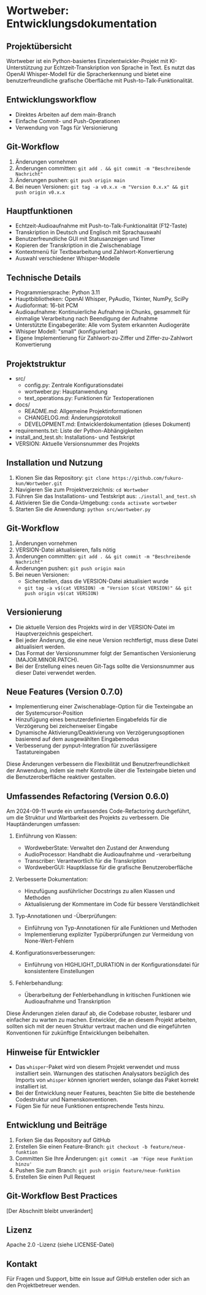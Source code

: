# Wortweber: Entwicklungsdokumentation

## Projektübersicht
Wortweber ist ein Python-basiertes Einzelentwickler-Projekt mit KI-Unterstützung zur Echtzeit-Transkription von Sprache in Text. Es nutzt das OpenAI Whisper-Modell für die Spracherkennung und bietet eine benutzerfreundliche grafische Oberfläche mit Push-to-Talk-Funktionalität.

## Entwicklungsworkflow
- Direktes Arbeiten auf dem main-Branch
- Einfache Commit- und Push-Operationen
- Verwendung von Tags für Versionierung

## Git-Workflow
1. Änderungen vornehmen
2. Änderungen committen: `git add . && git commit -m "Beschreibende Nachricht"`
3. Änderungen pushen: `git push origin main`
4. Bei neuen Versionen: `git tag -a v0.x.x -m "Version 0.x.x" && git push origin v0.x.x`

## Hauptfunktionen
- Echtzeit-Audioaufnahme mit Push-to-Talk-Funktionalität (F12-Taste)
- Transkription in Deutsch und Englisch mit Sprachauswahl
- Benutzerfreundliche GUI mit Statusanzeigen und Timer
- Kopieren der Transkription in die Zwischenablage
- Kontextmenü für Textbearbeitung und Zahlwort-Konvertierung
- Auswahl verschiedener Whisper-Modelle

## Technische Details
- Programmiersprache: Python 3.11
- Hauptbibliotheken: OpenAI Whisper, PyAudio, Tkinter, NumPy, SciPy
- Audioformat: 16-bit PCM
- Audioaufnahme: Kontinuierliche Aufnahme in Chunks, gesammelt für einmalige Verarbeitung nach Beendigung der Aufnahme
- Unterstützte Eingabegeräte: Alle vom System erkannten Audiogeräte
- Whisper Modell: "small" (konfigurierbar)
- Eigene Implementierung für Zahlwort-zu-Ziffer und Ziffer-zu-Zahlwort Konvertierung

## Projektstruktur
- src/
  - config.py: Zentrale Konfigurationsdatei
  - wortweber.py: Hauptanwendung
  - text_operations.py: Funktionen für Textoperationen
- docs/
  - README.md: Allgemeine Projektinformationen
  - CHANGELOG.md: Änderungsprotokoll
  - DEVELOPMENT.md: Entwicklerdokumentation (dieses Dokument)
- requirements.txt: Liste der Python-Abhängigkeiten
- install_and_test.sh: Installations- und Testskript
- VERSION: Aktuelle Versionsnummer des Projekts

## Installation und Nutzung
1. Klonen Sie das Repository: `git clone https://github.com/fukuro-kun/Wortweber.git`
2. Navigieren Sie zum Projektverzeichnis: `cd Wortweber`
3. Führen Sie das Installations- und Testskript aus: `./install_and_test.sh`
4. Aktivieren Sie die Conda-Umgebung: `conda activate wortweber`
5. Starten Sie die Anwendung: `python src/wortweber.py`

## Git-Workflow
1. Änderungen vornehmen
2. VERSION-Datei aktualisieren, falls nötig
3. Änderungen committen: `git add . && git commit -m "Beschreibende Nachricht"`
4. Änderungen pushen: `git push origin main`
5. Bei neuen Versionen:
   - Sicherstellen, dass die VERSION-Datei aktualisiert wurde
   - `git tag -a v$(cat VERSION) -m "Version $(cat VERSION)" && git push origin v$(cat VERSION)`

## Versionierung
- Die aktuelle Version des Projekts wird in der VERSION-Datei im Hauptverzeichnis gespeichert.
- Bei jeder Änderung, die eine neue Version rechtfertigt, muss diese Datei aktualisiert werden.
- Das Format der Versionsnummer folgt der Semantischen Versionierung (MAJOR.MINOR.PATCH).
- Bei der Erstellung eines neuen Git-Tags sollte die Versionsnummer aus dieser Datei verwendet werden.

## Neue Features (Version 0.7.0)

- Implementierung einer Zwischenablage-Option für die Texteingabe an der Systemcursor-Position
- Hinzufügung eines benutzerdefinierten Eingabefelds für die Verzögerung bei zeichenweiser Eingabe
- Dynamische Aktivierung/Deaktivierung von Verzögerungsoptionen basierend auf dem ausgewählten Eingabemodus
- Verbesserung der pynput-Integration für zuverlässigere Tastatureingaben

Diese Änderungen verbessern die Flexibilität und Benutzerfreundlichkeit der Anwendung, indem sie mehr Kontrolle über die Texteingabe bieten und die Benutzeroberfläche reaktiver gestalten.

## Umfassendes Refactoring (Version 0.6.0)

Am 2024-09-11 wurde ein umfassendes Code-Refactoring durchgeführt, um die Struktur und Wartbarkeit des Projekts zu verbessern. Die Hauptänderungen umfassen:

1. Einführung von Klassen:
   - WordweberState: Verwaltet den Zustand der Anwendung
   - AudioProcessor: Handhabt die Audioaufnahme und -verarbeitung
   - Transcriber: Verantwortlich für die Transkription
   - WordweberGUI: Hauptklasse für die grafische Benutzeroberfläche

2. Verbesserte Dokumentation:
   - Hinzufügung ausführlicher Docstrings zu allen Klassen und Methoden
   - Aktualisierung der Kommentare im Code für bessere Verständlichkeit

3. Typ-Annotationen und -Überprüfungen:
   - Einführung von Typ-Annotationen für alle Funktionen und Methoden
   - Implementierung expliziter Typüberprüfungen zur Vermeidung von None-Wert-Fehlern

4. Konfigurationsverbesserungen:
   - Einführung von HIGHLIGHT_DURATION in der Konfigurationsdatei für konsistentere Einstellungen

5. Fehlerbehandlung:
   - Überarbeitung der Fehlerbehandlung in kritischen Funktionen wie Audioaufnahme und Transkription

Diese Änderungen zielen darauf ab, die Codebase robuster, lesbarer und einfacher zu warten zu machen.
Entwickler, die an diesem Projekt arbeiten, sollten sich mit der neuen Struktur vertraut machen und die
eingeführten Konventionen für zukünftige Entwicklungen beibehalten.


## Hinweise für Entwickler
- Das `whisper`-Paket wird von diesem Projekt verwendet und muss installiert sein. Warnungen des statischen Analysators bezüglich des Imports von `whisper` können ignoriert werden, solange das Paket korrekt installiert ist.
- Bei der Entwicklung neuer Features, beachten Sie bitte die bestehende Codestruktur und Namenskonventionen.
- Fügen Sie für neue Funktionen entsprechende Tests hinzu.

## Entwicklung und Beiträge
1. Forken Sie das Repository auf GitHub
2. Erstellen Sie einen Feature-Branch: `git checkout -b feature/neue-funktion`
3. Committen Sie Ihre Änderungen: `git commit -am 'Füge neue Funktion hinzu'`
4. Pushen Sie zum Branch: `git push origin feature/neue-funktion`
5. Erstellen Sie einen Pull Request

## Git-Workflow Best Practices
[Der Abschnitt bleibt unverändert]

## Lizenz
Apache 2.0 -Lizenz (siehe LICENSE-Datei)

## Kontakt
Für Fragen und Support, bitte ein Issue auf GitHub erstellen oder sich an den Projektbetreuer wenden.
